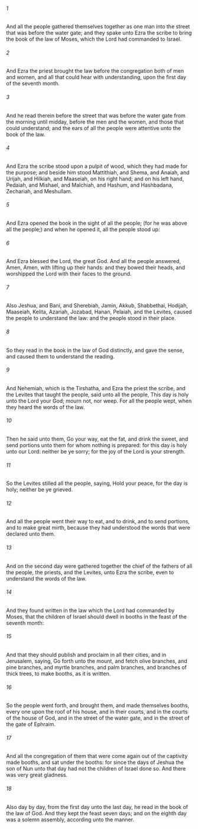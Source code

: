 ###### 1
And all the people gathered themselves together as one man into the street that was before the water gate; and they spake unto Ezra the scribe to bring the book of the law of Moses, which the Lord had commanded to Israel.

###### 2
And Ezra the priest brought the law before the congregation both of men and women, and all that could hear with understanding, upon the first day of the seventh month.

###### 3
And he read therein before the street that was before the water gate from the morning until midday, before the men and the women, and those that could understand; and the ears of all the people were attentive unto the book of the law.

###### 4
And Ezra the scribe stood upon a pulpit of wood, which they had made for the purpose; and beside him stood Mattithiah, and Shema, and Anaiah, and Urijah, and Hilkiah, and Maaseiah, on his right hand; and on his left hand, Pedaiah, and Mishael, and Malchiah, and Hashum, and Hashbadana, Zechariah, and Meshullam.

###### 5
And Ezra opened the book in the sight of all the people; (for he was above all the people;) and when he opened it, all the people stood up:

###### 6
And Ezra blessed the Lord, the great God. And all the people answered, Amen, Amen, with lifting up their hands: and they bowed their heads, and worshipped the Lord with their faces to the ground.

###### 7
Also Jeshua, and Bani, and Sherebiah, Jamin, Akkub, Shabbethai, Hodijah, Maaseiah, Kelita, Azariah, Jozabad, Hanan, Pelaiah, and the Levites, caused the people to understand the law: and the people stood in their place.

###### 8
So they read in the book in the law of God distinctly, and gave the sense, and caused them to understand the reading.

###### 9
And Nehemiah, which is the Tirshatha, and Ezra the priest the scribe, and the Levites that taught the people, said unto all the people, This day is holy unto the Lord your God; mourn not, nor weep. For all the people wept, when they heard the words of the law.

###### 10
Then he said unto them, Go your way, eat the fat, and drink the sweet, and send portions unto them for whom nothing is prepared: for this day is holy unto our Lord: neither be ye sorry; for the joy of the Lord is your strength.

###### 11
So the Levites stilled all the people, saying, Hold your peace, for the day is holy; neither be ye grieved.

###### 12
And all the people went their way to eat, and to drink, and to send portions, and to make great mirth, because they had understood the words that were declared unto them.

###### 13
And on the second day were gathered together the chief of the fathers of all the people, the priests, and the Levites, unto Ezra the scribe, even to understand the words of the law.

###### 14
And they found written in the law which the Lord had commanded by Moses, that the children of Israel should dwell in booths in the feast of the seventh month:

###### 15
And that they should publish and proclaim in all their cities, and in Jerusalem, saying, Go forth unto the mount, and fetch olive branches, and pine branches, and myrtle branches, and palm branches, and branches of thick trees, to make booths, as it is written.

###### 16
So the people went forth, and brought them, and made themselves booths, every one upon the roof of his house, and in their courts, and in the courts of the house of God, and in the street of the water gate, and in the street of the gate of Ephraim.

###### 17
And all the congregation of them that were come again out of the captivity made booths, and sat under the booths: for since the days of Jeshua the son of Nun unto that day had not the children of Israel done so. And there was very great gladness.

###### 18
Also day by day, from the first day unto the last day, he read in the book of the law of God. And they kept the feast seven days; and on the eighth day was a solemn assembly, according unto the manner.

